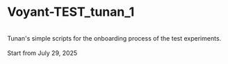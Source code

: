 # Voyant-TEST_tunan_1
\
Tunan's simple scripts for the onboarding process of the test experiments.\
\
Start from July 29, 2025
